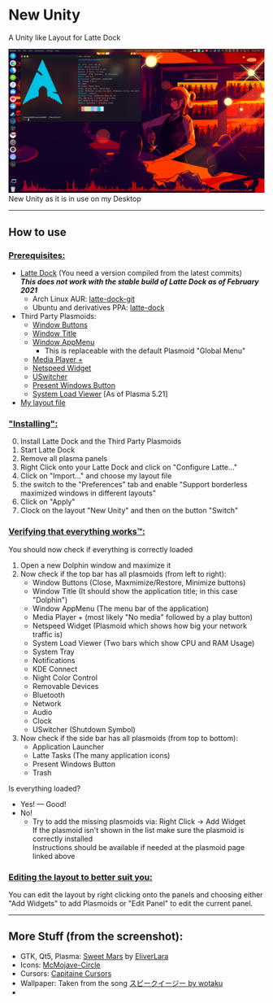 # New Unity
A Unity like Layout for Latte Dock

![New Unity as it is in use on my Desktop](assets/images/Screenshot_001.png)
New Unity as it is in use on my Desktop

---
## How to use
### <u>Prerequisites:</u>
- [Latte Dock](https://invent.kde.org/plasma/latte-dock) (You need a version compiled from the latest commits)  
***This does not work with the stable build of Latte Dock as of February 2021***
  - Arch Linux AUR: [latte-dock-git](https://aur.archlinux.org/packages/latte-dock-git/)
  - Ubuntu and derivatives PPA: [latte-dock](https://launchpad.net/~rikmills/+archive/ubuntu/latte-dock)
- Third Party Plasmoids:
  - [Window Buttons](https://store.kde.org/p/1272871/)
  - [Window Title](https://store.kde.org/p/1274218/)
  - [Window AppMenu](https://store.kde.org/p/1274975/)
    - This is replaceable with the default Plasmoid "Global Menu"
  - [Media Player +](https://store.kde.org/p/1317639/)
  - [Netspeed Widget](https://store.kde.org/p/998895)
  - [USwitcher](https://store.kde.org/p/1194339)
  - [Present Windows Button](https://store.kde.org/p/1181039)
  - [System Load Viewer](https://store.kde.org/p/1474921/) [As of Plasma 5.21]
- [My layout file](New-Unity.layout.latte)

### <u>"Installing":</u> 
0. Install Latte Dock and the Third Party Plasmoids
1. Start Latte Dock
2. Remove all plasma panels
3. Right Click onto your Latte Dock and click on "Configure Latte..." 
4. Click on "Import..." and choose my layout file
5. the switch to the "Preferences" tab and enable 
   "Support borderless maximized windows in different layouts"
6. Click on "Apply"
7. Clock on the layout "New Unity" and then on the button "Switch"

### <u>Verifying that everything works™:</u>
You should now check if everything is correctly loaded
1. Open a new Dolphin window and maximize it
2. Now check if the top bar has all plasmoids (from left to right):
   - Window Buttons (Close, Maxmimize/Restore, Minimize buttons)
   - Window Title (It should show the application title; in this case "Dolphin")
   - Window AppMenu (The menu bar of the application)
   - Media Player + (most likely "No media" followed by a play button)
   - Netspeed Widget (Plasmoid which shows how big your network traffic is)
   - System Load Viewer (Two bars which show CPU and RAM Usage)
   - System Tray
   - Notifications
   - KDE Connect
   - Night Color Control
   - Removable Devices
   - Bluetooth
   - Network
   - Audio
   - Clock
   - USwitcher (Shutdown Symbol)
3. Now check if the side bar has all plasmoids (from top to bottom):
   - Application Launcher
   - Latte Tasks (The many application icons)
   - Present Windows Button
   - Trash

Is everything loaded?
- Yes! — Good!
- No!
  - Try to add the missing plasmoids via: Right Click -> Add Widget  
    If the plasmoid isn't shown in the list make sure the plasmoid is correctly installed  
    Instructions should be available if needed at the plasmoid page linked above

### <u>Editing the layout to better suit you:</u>
You can edit the layout by right clicking onto the panels and choosing either "Add Widgets" to add Plasmoids or "Edit Panel" to edit the current panel.

---
## More Stuff (from the screenshot):
- GTK, Qt5, Plasma: [Sweet Mars](https://store.kde.org/p/1393507/) by [EliverLara](https://github.com/EliverLara) 
- Icons: [McMojave-Circle](https://store.kde.org/p/1305429)
- Cursors: [Capitaine Cursors](https://store.kde.org/p/1148692)
- Wallpaper: Taken from the song [スピークイージー by wotaku](https://www.youtube.com/watch?v=P8aUNilN7JQ)
- 